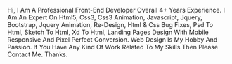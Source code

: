 Hi, I Am A Professional Front-End Developer Overall 4+ Years Experience. I Am An Expert On Html5, Css3, Css3 Animation, Javascript, Jquery, Bootstrap, Jquery Animation, Re-Design, Html & Css Bug Fixes, Psd To Html, Sketch To Html, Xd To Html, Landing Pages Design With Mobile Responsive And Pixel Perfect Conversion. Web Design Is My Hobby And Passion. If You Have Any Kind Of Work Related To My Skills Then Please Contact Me. Thanks.
